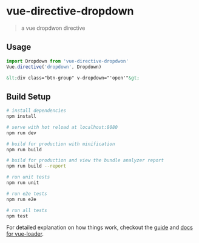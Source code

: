 # vue-directive-dropdown

> a vue dropdwon directive

## Usage
``` javascript
import Dropdown from 'vue-directive-dropdwon'
Vue.directive('dropdown', Dropdown)
```
``` html
&lt;div class="btn-group" v-dropdown="'open'"&gt;
```

## Build Setup

``` bash
# install dependencies
npm install

# serve with hot reload at localhost:8080
npm run dev

# build for production with minification
npm run build

# build for production and view the bundle analyzer report
npm run build --report

# run unit tests
npm run unit

# run e2e tests
npm run e2e

# run all tests
npm test
```

For detailed explanation on how things work, checkout the [guide](http://vuejs-templates.github.io/webpack/) and [docs for vue-loader](http://vuejs.github.io/vue-loader).
